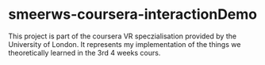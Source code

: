 # smeerws-coursera-interactionDemo

This project is part of the coursera VR speczialisation provided by the University of London. It represents my implementation of the things we theoretically learned in the 3rd 4 weeks cours. 
